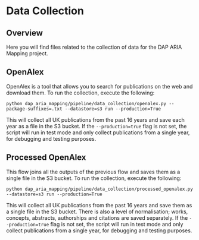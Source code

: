 # Data Collection

## Overview

Here you will find files related to the collection of data for the DAP ARIA Mapping project.

## OpenAlex

OpenAlex is a tool that allows you to search for publications on the web and download them. To run the collection, execute the following:

```python dap_aria_mapping/pipeline/data_collection/openalex.py --package-suffixes=.txt --datastore=s3 run --production=True```

This will collect all UK publications from the past 16 years and save each year as a file in the S3 bucket. If the `--production=true` flag is not set, the script will run in test mode and only collect publications from a single year, for debugging and testing purposes.

## Processed OpenAlex

This flow joins all the outputs of the previous flow and saves them as a single file in the S3 bucket. To run the collection, execute the following:

```python dap_aria_mapping/pipeline/data_collection/processed_openalex.py --datastore=s3 run --production=True```

This will collect all UK publications from the past 16 years and save them as a single file in the S3 bucket. There is also a level of normalisation; works, concepts, abstracts, authorships and citations are saved separately. If the `--production=true` flag is not set, the script will run in test mode and only collect publications from a single year, for debugging and testing purposes.